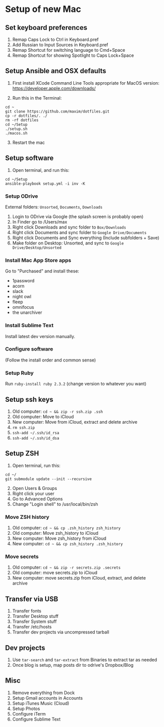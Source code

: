 # Setup of new Mac

## Set keyboard preferences

1. Remap Caps Lock to Ctrl in Keyboard.pref
2. Add Russian to Input Sources in Keyboard.pref
3. Remap Shortcut for switching language to Cmd+Space
4. Remap Shortcut for showing Spotlight to Caps Lock+Space

## Setup Ansible and OSX defaults

1. First install XCode Command Line Tools appropriate for MacOS version: https://developer.apple.com/downloads/

2. Run this in the Terminal:

```
cd ~
git clone https://github.com/maxim/dotfiles.git
cp -r dotfiles/. ./
rm -rf dotfiles
cd ~/Setup
./setup.sh
./macos.sh
```

3. Restart the mac

## Setup software

1. Open terminal, and run this:

```
cd ~/Setup
ansible-playbook setup.yml -i inv -K
```

### Setup ODrive

External folders: `Unsorted`, `Documents`, `Downloads`

1. Login to ODrive via Google (the splash screen is probably open)
2. In Finder go to /Users/max
3. Right click Downloads and sync folder to `Box/Downloads`
4. Right click Documents and sync folder to `Google Drive/Documents`
5. Right click Documents and Sync everything (Include subfolders + Save)
6. Make folder on Desktop: Unsorted, and sync to `Google Drive/Desktop/Unsorted`

### Install Mac App Store apps

Go to "Purchased" and install these:

- 1password
- acorn
- slack
- night owl
- fleep
- omnifocus
- the unarchiver

### Install Sublime Text

Install latest dev version manually.

### Configure software

(Follow the install order and common sense)

### Setup Ruby

Run `ruby-install ruby 2.3.2` (change version to whatever you want)

## Setup ssh keys

1. Old computer: `cd ~ && zip -r ssh.zip .ssh`
2. Old computer: Move to iCloud
3. New computer: Move from iCloud, extract and delete archive
4. `rm ssh.zip`
5. `ssh-add ~/.ssh/id_rsa`
6. `ssh-add ~/.ssh/id_dsa`

## Setup ZSH

1. Open terminal, run this:

```
cd ~/
git submodule update --init --recursive
```

2. Open Users & Groups
3. Right click your user
4. Go to Advanced Options
5. Change "Login shell" to /usr/local/bin/zsh

### Move ZSH history

1. Old computer: `cd ~ && cp .zsh_history zsh_history`
2. Old computer: Move zsh_history to iCloud
3. New computer: Move zsh_history from iCloud
4. New computer: `cd ~ && cp zsh_history .zsh_history`

### Move secrets

1. Old computer: `cd ~ && zip -r secrets.zip .secrets`
2. Old computer: move secrets.zip to iCloud
3. New computer: move secrets.zip from iCloud, extract, and delete archive

## Transfer via USB

1. Transfer fonts
2. Transfer Desktop stuff
3. Transfer System stuff
4. Transfer /etc/hosts
5. Transfer dev projects via uncompressed tarball

## Dev projects

1. Use `tar-search` and `tar-extract` from Binaries to extract tar as needed
2. Once blog is setup, map posts dir to odrive's Dropbox/Blog

## Misc

1. Remove everything from Dock
2. Setup Gmail accounts in Accounts
3. Setup iTunes Music (Cloud)
4. Setup Photos
5. Configure iTerm
6. Configure Sublime Text
